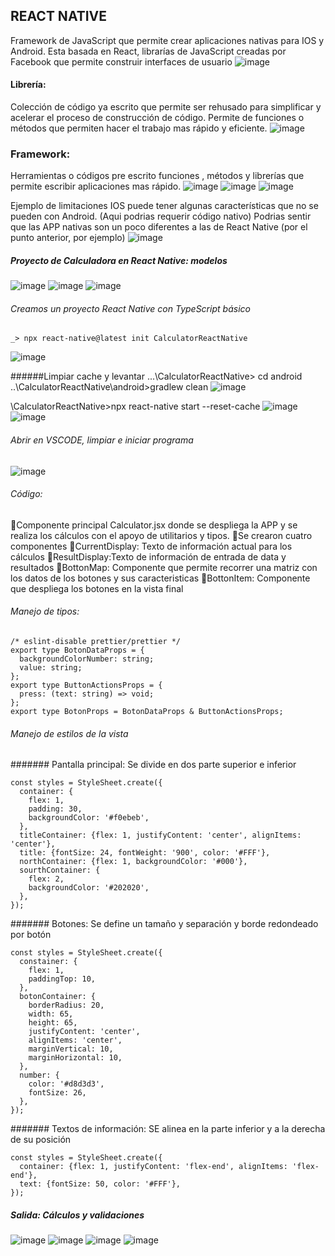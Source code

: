 ## REACT NATIVE
Framework de JavaScript que permite crear aplicaciones nativas para IOS y Android. Esta basada en React, librarías de JavaScript creadas por Facebook que permite construir interfaces de usuario
![image](https://github.com/wlopera/CalculatorReactNative/assets/7141537/03ea17a0-4a36-463c-a95b-19e25d17b1e8)

#### Librería:
Colección de código ya escrito que permite ser rehusado para simplificar y acelerar el proceso de construcción de código. Permite de funciones o métodos que permiten hacer el trabajo mas rápido y eficiente.
![image](https://github.com/wlopera/CalculatorReactNative/assets/7141537/44dd8975-3de6-488d-b152-c46d57986e83)

### Framework:
Herramientas o códigos pre escrito funciones , métodos y librerías que permite escribir aplicaciones mas rápido.
![image](https://github.com/wlopera/CalculatorReactNative/assets/7141537/4e3fd2d2-9bcc-4edd-887f-6ea7fa28b350)
![image](https://github.com/wlopera/CalculatorReactNative/assets/7141537/e1babbd4-9e70-4e90-b5e0-9716b4ab55a1)
![image](https://github.com/wlopera/CalculatorReactNative/assets/7141537/85adef5f-4bd0-4730-8612-3afddf484946)

Ejemplo de limitaciones IOS puede tener algunas características que no se pueden con Android. (Aqui podrias requerir código nativo)
Podrias sentir que las APP nativas son un poco diferentes a las de React Native  (por el punto anterior, por ejemplo)
![image](https://github.com/wlopera/CalculatorReactNative/assets/7141537/024c6f09-12a6-47ce-a7da-770859dc9b9f)

##### Proyecto de Calculadora en React Native: modelos
![image](https://github.com/wlopera/CalculatorReactNative/assets/7141537/beb5995d-d78a-464d-aafd-e8ed2b6c041c)
![image](https://github.com/wlopera/CalculatorReactNative/assets/7141537/3f872c4c-50ca-484c-ad03-0d900d2efd8e)
![image](https://github.com/wlopera/CalculatorReactNative/assets/7141537/d57c5577-fc32-4c76-96f9-4481f61adcfe)

###### Creamos un proyecto React Native con TypeScript básico
	_> npx react-native@latest init CalculatorReactNative
![image](https://github.com/wlopera/CalculatorReactNative/assets/7141537/c2a7c3df-120d-4e76-af68-4149be1de75c)


######Limpiar cache y levantar
...\CalculatorReactNative>  cd android
..\CalculatorReactNative\android>gradlew clean
![image](https://github.com/wlopera/CalculatorReactNative/assets/7141537/33af8824-723e-402c-9296-da6ac0d648b1)

\CalculatorReactNative>npx react-native start --reset-cache
![image](https://github.com/wlopera/CalculatorReactNative/assets/7141537/391d0578-8e8f-4e22-974d-ed8645d7a5f3)
![image](https://github.com/wlopera/CalculatorReactNative/assets/7141537/4b988fc9-2cbf-4cca-8571-8d31b8b3489c)

###### Abrir en VSCODE, limpiar e iniciar  programa
![image](https://github.com/wlopera/CalculatorReactNative/assets/7141537/8a911721-44df-4dc6-81a2-dc0e7d14de83)

###### Código:

Componente principal Calculator.jsx donde se despliega la APP y se realiza los cálculos con el apoyo de utilitarios y tipos.
Se crearon cuatro componentes
CurrentDisplay: Texto de información actual para los cálculos
ResultDisplay:Texto de información de entrada de data y resultados
BottonMap: Componente que permite recorrer una matriz con los datos de los botones y sus caracteristicas 
BottonItem: Componente que despliega los botones en la vista final

###### Manejo de tipos:
```
/* eslint-disable prettier/prettier */
export type BotonDataProps = {
  backgroundColorNumber: string;
  value: string;
};
export type ButtonActionsProps = {
  press: (text: string) => void;
};
export type BotonProps = BotonDataProps & ButtonActionsProps;
```

###### Manejo de estilos de la vista

####### Pantalla principal: Se divide en dos parte superior e inferior
```
const styles = StyleSheet.create({
  container: {
    flex: 1,
    padding: 30,
    backgroundColor: '#f0ebeb',
  },
  titleContainer: {flex: 1, justifyContent: 'center', alignItems: 'center'},
  title: {fontSize: 24, fontWeight: '900', color: '#FFF'},
  northContainer: {flex: 1, backgroundColor: '#000'},
  sourthContainer: {
    flex: 2,
    backgroundColor: '#202020',
  },
});
```

####### Botones: Se define un tamaño y separación y borde redondeado por botón
```
const styles = StyleSheet.create({
  constainer: {
    flex: 1,
    paddingTop: 10,
  },
  botonContainer: {
    borderRadius: 20,
    width: 65,
    height: 65,
    justifyContent: 'center',
    alignItems: 'center',
    marginVertical: 10,
    marginHorizontal: 10,
  },
  number: {
    color: '#d8d3d3',
    fontSize: 26,
  },
});
```

####### Textos de información:  SE alinea en la parte inferior y a la derecha de su posición
```
const styles = StyleSheet.create({
  container: {flex: 1, justifyContent: 'flex-end', alignItems: 'flex-end'},
  text: {fontSize: 50, color: '#FFF'},
});
```

##### Salida: Cálculos y validaciones
![image](https://github.com/wlopera/CalculatorReactNative/assets/7141537/3114db30-9271-4e7b-97d8-aa7c347582f2)
![image](https://github.com/wlopera/CalculatorReactNative/assets/7141537/783c5226-62c5-4e04-b5b9-5c35ba2a828f)
![image](https://github.com/wlopera/CalculatorReactNative/assets/7141537/119a1fb8-468b-4c2d-9ba2-68c50d78ed00)
![image](https://github.com/wlopera/CalculatorReactNative/assets/7141537/b87852be-4792-4f33-a7c3-fffdac3fc670)

       


